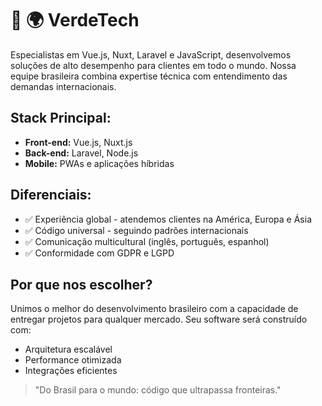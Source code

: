 # 🌱 🌍 VerdeTech

Especialistas em Vue.js, Nuxt, Laravel e JavaScript, desenvolvemos soluções de alto desempenho para clientes em todo o mundo. Nossa equipe brasileira combina expertise técnica com entendimento das demandas internacionais.

## Stack Principal:
- **Front-end:** Vue.js, Nuxt.js
- **Back-end:** Laravel, Node.js
- **Mobile:** PWAs e aplicações híbridas

## Diferenciais:
- ✅ Experiência global - atendemos clientes na América, Europa e Ásia
- ✅ Código universal - seguindo padrões internacionais
- ✅ Comunicação multicultural (inglês, português, espanhol)
- ✅ Conformidade com GDPR e LGPD

## Por que nos escolher?
Unimos o melhor do desenvolvimento brasileiro com a capacidade de entregar projetos para qualquer mercado. Seu software será construído com:

- Arquitetura escalável
- Performance otimizada
- Integrações eficientes

> "Do Brasil para o mundo: código que ultrapassa fronteiras."
